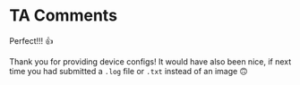 # TA Comments

Perfect!!! :+1:

Thank you for providing device configs! It would have also been nice, if next time you had submitted a `.log` file or `.txt` instead of an image :upside_down_face:
